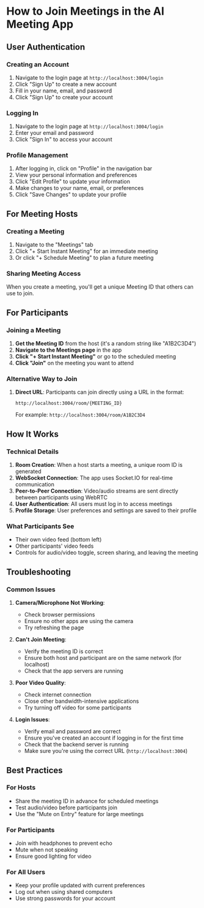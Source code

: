 # How to Join Meetings in the AI Meeting App

## User Authentication

### Creating an Account
1. Navigate to the login page at `http://localhost:3004/login`
2. Click "Sign Up" to create a new account
3. Fill in your name, email, and password
4. Click "Sign Up" to create your account

### Logging In
1. Navigate to the login page at `http://localhost:3004/login`
2. Enter your email and password
3. Click "Sign In" to access your account

### Profile Management
1. After logging in, click on "Profile" in the navigation bar
2. View your personal information and preferences
3. Click "Edit Profile" to update your information
4. Make changes to your name, email, or preferences
5. Click "Save Changes" to update your profile

## For Meeting Hosts

### Creating a Meeting
1. Navigate to the "Meetings" tab
2. Click "+ Start Instant Meeting" for an immediate meeting
3. Or click "+ Schedule Meeting" to plan a future meeting

### Sharing Meeting Access
When you create a meeting, you'll get a unique Meeting ID that others can use to join.

## For Participants

### Joining a Meeting
1. **Get the Meeting ID** from the host (it's a random string like "A1B2C3D4")
2. **Navigate to the Meetings page** in the app
3. **Click "+ Start Instant Meeting"** or go to the scheduled meeting
4. **Click "Join"** on the meeting you want to attend

### Alternative Way to Join
1. **Direct URL**: Participants can join directly using a URL in the format:
   ```
   http://localhost:3004/room/{MEETING_ID}
   ```
   For example: `http://localhost:3004/room/A1B2C3D4`

## How It Works

### Technical Details
1. **Room Creation**: When a host starts a meeting, a unique room ID is generated
2. **WebSocket Connection**: The app uses Socket.IO for real-time communication
3. **Peer-to-Peer Connection**: Video/audio streams are sent directly between participants using WebRTC
4. **User Authentication**: All users must log in to access meetings
5. **Profile Storage**: User preferences and settings are saved to their profile

### What Participants See
- Their own video feed (bottom left)
- Other participants' video feeds
- Controls for audio/video toggle, screen sharing, and leaving the meeting

## Troubleshooting

### Common Issues
1. **Camera/Microphone Not Working**:
   - Check browser permissions
   - Ensure no other apps are using the camera
   - Try refreshing the page

2. **Can't Join Meeting**:
   - Verify the meeting ID is correct
   - Ensure both host and participant are on the same network (for localhost)
   - Check that the app servers are running

3. **Poor Video Quality**:
   - Check internet connection
   - Close other bandwidth-intensive applications
   - Try turning off video for some participants

4. **Login Issues**:
   - Verify email and password are correct
   - Ensure you've created an account if logging in for the first time
   - Check that the backend server is running
   - Make sure you're using the correct URL (`http://localhost:3004`)

## Best Practices

### For Hosts
- Share the meeting ID in advance for scheduled meetings
- Test audio/video before participants join
- Use the "Mute on Entry" feature for large meetings

### For Participants
- Join with headphones to prevent echo
- Mute when not speaking
- Ensure good lighting for video

### For All Users
- Keep your profile updated with current preferences
- Log out when using shared computers
- Use strong passwords for your account